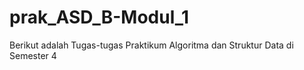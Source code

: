 # prak_ASD_B-Modul_1
Berikut adalah Tugas-tugas Praktikum Algoritma dan Struktur Data di Semester 4 
